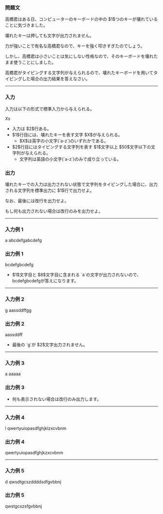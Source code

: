
<div>

<div>

### **問題文**

<section>
高橋君はある日、コンピューターのキーボードの中の $1$つのキーが壊れていることに気づきました。

壊れたキーは押しても文字が出力されません。

力が強いことで有名な高橋君なので、キーを強く叩きすぎたのでしょう。

しかし、高橋君は小さいことは気にしない性格なので、そのキーボードを壊れたまま使うことにしました。

高橋君がタイピングする文字列が与えられるので、壊れたキーボードを用いてタイピングした場合の出力結果を答えなさい。

</section>

</div>

---

<div>

<div>

### **入力**

<section>
入力は以下の形式で標準入力から与えられる。

<div>

$X$$s$
</div>

<ul>

<li>
入力は $2$行ある。
</li>

<li>
$1$行目には、壊れたキーを表す文字 $X$が与えられる。
		
<ul>

<li>
$X$は英字の小文字(`a-z`)のいずれかである。
</li>

</ul>

</li>

<li>
$2$行目にはタイピングする文字列を表す $1$文字以上 $50$文字以下の文字列が与えられる。
		
<ul>

<li>
文字列は英語の小文字(`a-z`)のみで成り立っている。
</li>

<ul>

</ul>

</ul>

</li>

</ul>

</section>

</div>

<div>

### **出力**

<section>
壊れたキーでの入力は出力されない状態で文字列をタイピングした場合に、出力される文字列を標準出力に $1$行で出力せよ。

なお、最後には改行を出力せよ。

もし何も出力されない場合は改行のみを出力せよ。

</section>

</div>

</div>

---

<div>

### **入力例 1**

<section>

<div>

a
abcdefgabcdefg

</div>

</section>

</div>

<div>

### **出力例 1**

<section>

<div>

bcdefgbcdefg

</div>

<ul>

<li>
$1$文字目と $8$文字目に含まれる `a`の文字が出力されないので、bcdefgbcdefgが答えになります。
</li>

</ul>

</section>

</div>

---

<div>

### **入力例 2**

<section>

<div>

g
aassddffgg

</div>

</section>

</div>

<div>

### **出力例 2**

<section>

<div>

aassddff

</div>

<ul>

<li>
最後の `g`が $2$文字出力されません。
</li>

</ul>

</section>

</div>

---

<div>

### **入力例 3**

<section>

<div>

a
aaaaa

</div>

</section>

</div>

<div>

### **出力例 3**

<section>

<div>


</div>

<ul>

<li>
何も表示されない場合は改行のみ出力します。
</li>

</ul>

</section>

</div>

---

<div>

### **入力例 4**

<section>

<div>

l
qwertyuiopasdfghjklzxcvbnm
</div>

</section>

</div>

<div>

### **出力例 4**

<section>

<div>

qwertyuiopasdfghjkzxcvbnm

</div>

<ul>

</ul>

</section>

</div>

---

<div>

### **入力例 5**

<section>

<div>

d
qwsdtgcszddddsdfgvbbnj
</div>

</section>

</div>

<div>

### **出力例 5**

<section>

<div>

qwstgcszsfgvbbnj

</div>

<ul>

</ul>

</section>

</div>

</div>
